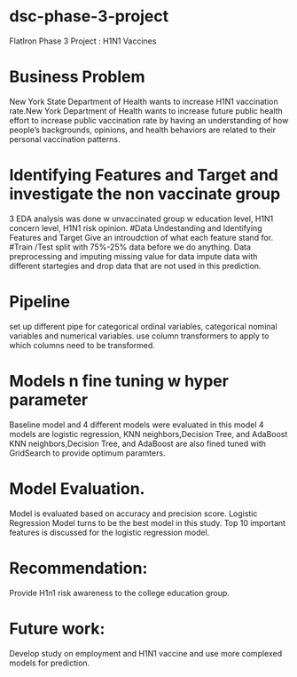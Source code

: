 # dsc-phase-3-project
FlatIron Phase 3 Project : H1N1 Vaccines
# Business Problem
New York State Department of Health wants to increase H1N1 vaccination rate.New York Department of Health wants to increase future public health effort to increase public vaccination rate by having an understanding of how people’s backgrounds, opinions, and health behaviors are related to their personal vaccination patterns.
# Identifying Features and Target and investigate the non vaccinate group
3 EDA analysis was done w unvaccinated group w education level, H1N1 concern level, H1N1 risk opinion.
#Data Undestanding and Identifying Features and Target
Give an introudction of what each feature stand for.
#Train /Test split with 75%-25% data before we do anything.
Data preprocessing and imputing missing value for data
impute data with different startegies and drop data that are not used in this prediction.
# Pipeline
set up different pipe for categorical ordinal variables, categorical nominal variables and numerical variables.
use column transformers to apply to which columns need to be transformed.
# Models n fine tuning w hyper parameter
Baseline model and 4 different models were evaluated in this model
4 models are logistic regression, KNN neighbors,Decision Tree, and AdaBoost
KNN neighbors,Decision Tree, and AdaBoost are also fined tuned with GridSearch to provide optimum paramters.
# Model Evaluation.
Model is evaluated based on accuracy and precision score. Logistic Regression Model turns to be the best model in this study.
Top 10 important features is discussed for the logistic regression model.
# Recommendation:
Provide H1n1 risk awareness to the college education group.
# Future work:
Develop study on employment and H1N1 vaccine and use more complexed models for prediction.

